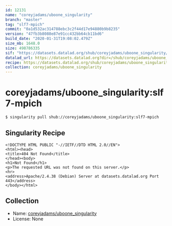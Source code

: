 ```yaml
---
id: 12131
name: "coreyjadams/uboone_singularity"
branch: "master"
tag: "slf7-mpich"
commit: "0a1d532ac314788ebc3c2f44d17e94880b9b8235"
version: "47fb3b8088e87e91cc432bb64cb11bd6"
build_date: "2020-01-31T19:08:02.479Z"
size_mb: 1648.0
size: 498786335
sif: "https://datasets.datalad.org/shub/coreyjadams/uboone_singularity/slf7-mpich/2020-01-31-0a1d532a-47fb3b80/47fb3b8088e87e91cc432bb64cb11bd6.sif"
datalad_url: https://datasets.datalad.org?dir=/shub/coreyjadams/uboone_singularity/slf7-mpich/2020-01-31-0a1d532a-47fb3b80/
recipe: https://datasets.datalad.org/shub/coreyjadams/uboone_singularity/slf7-mpich/2020-01-31-0a1d532a-47fb3b80/Singularity
collection: coreyjadams/uboone_singularity
---
```


# coreyjadams/uboone_singularity:slf7-mpich

```bash
$ singularity pull shub://coreyjadams/uboone_singularity:slf7-mpich
```

## Singularity Recipe

```singularity
<!DOCTYPE HTML PUBLIC "-//IETF//DTD HTML 2.0//EN">
<html><head>
<title>404 Not Found</title>
</head><body>
<h1>Not Found</h1>
<p>The requested URL was not found on this server.</p>
<hr>
<address>Apache/2.4.38 (Debian) Server at datasets.datalad.org Port 443</address>
</body></html>
```

## Collection

 - Name: [coreyjadams/uboone_singularity](https://github.com/coreyjadams/uboone_singularity)
 - License: None

